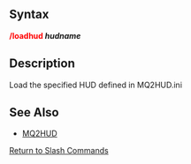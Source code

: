 ## Syntax

**<span style="color:red">/loadhud</span> *hudname***

## Description

Load the specified HUD defined in MQ2HUD.ini

## See Also

-   [MQ2HUD](../plugins/mq2hud.md)

[Return to Slash Commands](slash-commands.md)


